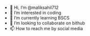 - 👋 Hi, I’m @maliksahil712
- 👀 I’m interested in coding
- 🌱 I’m currently learning BSCS
- 💞️ I’m looking to collaborate on bithub
- 📫 How to reach me by social media

<!---
maliksahil712/maliksahil712 is a ✨ special ✨ repository because its `README.md` (this file) appears on your GitHub profile.
You can click the Preview link to take a look at your changes.
--->
